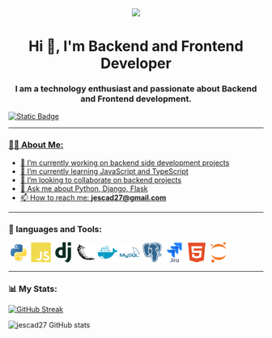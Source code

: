 
<div id="header" align="center">
    <img src="https://media.licdn.com/dms/image/v2/D4E16AQG-SCvBtoH8_Q/profile-displaybackgroundimage-shrink_350_1400/profile-displaybackgroundimage-shrink_350_1400/0/1688687841526?e=1762992000&v=beta&t=9d_W2wDdlUC9rYmqHT4zosFT2ABJVfCIh5NLZxm3_Vw" >
    <h1 align="center">Hi 👋, I'm Backend and Frontend Developer</h1>
    <h3 align="center"> I am a technology enthusiast and passionate about Backend and Frontend development. </h3>
</div>

<div id="badges" align"center">
    <a href="https://www.linkedin.com/in/iam-victor-cadena-backenddeveloper/" target="_blank"/> 
        <img alt="Static Badge" src="https://img.shields.io/badge/%20-%20LinkedIn?style=social&logo=LinkedIn&logoColor=%230A66C2&label=LinkedIn&link=https%3A%2F%2Fwww.linkedin.com%2Fin%2Fiam-victor-cadena-backenddeveloper%2F">

     
</div>

---

### 👨‍💻 About Me:


- 🔭 I’m currently working on backend side development projects
- 🌱 I’m currently learning JavaScript and TypeScript
- 👯 I’m looking to collaborate on backend projects
- 💬 Ask me about Python, Django, Flask
- 📫 How to reach me: **jescad27@gmail.com**

---

<div>
    <h3>🚀 languages and Tools:</h3>
    <div>
      <img src="https://github.com/devicons/devicon/blob/master/icons/python/python-original.svg"  title="python" alt ="python" width="40" height ="40" />
      <img src="https://github.com/devicons/devicon/blob/master/icons/javascript/javascript-plain.svg"  title="javascript" alt ="javascript" width="40" height ="40" />
      <img src="https://github.com/devicons/devicon/blob/master/icons/django/django-plain.svg"  title="django" alt ="django" width="40" height ="40" />
      <img src="https://github.com/devicons/devicon/blob/master/icons/flask/flask-original.svg"  title="flask" alt ="flask" width="40" height ="40" />
      <img src="https://github.com/devicons/devicon/blob/master/icons/docker/docker-plain.svg"  title="docker" alt ="docker" width="40" height ="40" />
      <img src="https://github.com/devicons/devicon/blob/master/icons/mysql/mysql-plain-wordmark.svg"  title="MySQL" alt ="MySQL" width="40" height ="40" />
      <img src="https://github.com/devicons/devicon/blob/master/icons/postgresql/postgresql-plain.svg"  title="postgresql" alt ="postgresql" width="40" height ="40" />
      <img src="https://github.com/devicons/devicon/blob/master/icons/jira/jira-original-wordmark.svg"  title="jira" alt ="jira" width="40" height ="40" />
      <img src="https://github.com/devicons/devicon/blob/master/icons/html5/html5-plain.svg"  title="html" alt ="html" width="40" height ="40" />
      <img src="https://github.com/devicons/devicon/blob/master/icons/jupyter/jupyter-plain.svg"  title="jupyter" alt ="jupyter" width="40" height ="40" />
    </div>
</div>

---

### 📊 My Stats:


[![GitHub Streak](https://streak-stats.demolab.com?user=Jescad29&theme=dark)](https://git.io/streak-stats)


![jescad27 GitHub stats](https://github-readme-stats.vercel.app/api?username=jescad29&show_icons=true&theme=dark)



<!--
**Jescad29/Jescad29** is a ✨ _special_ ✨ repository because its `README.md` (this file) appears on your GitHub profile.

Here are some ideas to get you started:

- 🔭 I’m currently working on backend side development projects
- 🌱 I’m currently learning JavaScript and TypeScript
- 👯 I’m looking to collaborate on backend projects
- 🤔 I’m looking for help with ..
- 💬 Ask me about Python, Django, Flask
- 📫 How to reach me: **jescad27@gmail.com**
- 😄 Pronouns: ...
- ⚡ Fun fact: ...
-->
